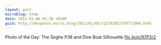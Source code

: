 ```yaml
---
layout: post
microblog: true
date: 2011-01-06 01:38 +0300
guid: http://desparoz.micro.blog/2011/01/05/t22783927378771968.html
---
```

Photo of the Day: The Seghe P38 and Dive Boat Silhouette [flic.kr/p/97P2r2](http://flic.kr/p/97P2r2)
